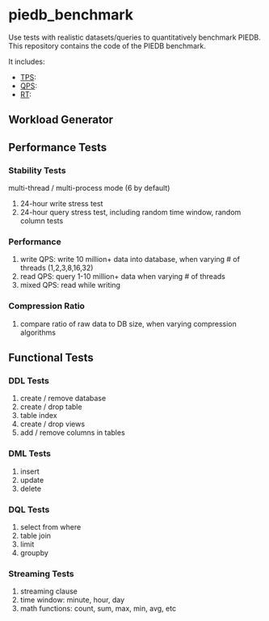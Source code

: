 # piedb_benchmark
Use tests with realistic datasets/queries to quantitatively benchmark PIEDB.
This repository contains the code of the PIEDB benchmark.

It includes:
- [TPS](./src/tps):  
- [QPS](./src/qps):  
- [RT](./src/rt):  

## Workload Generator


## Performance Tests

### Stability Tests

multi-thread / multi-process mode (6 by default)

1. 24-hour write stress test
2. 24-hour query stress test, including random time window, random column tests

### Performance

1. write QPS: write 10 million+ data into database, when varying # of threads (1,2,3,8,16,32)
2. read QPS: query 1-10 million+ data when varying # of threads
3. mixed QPS: read while writing

### Compression Ratio

1. compare ratio of raw data to DB size, when varying compression algorithms



## Functional Tests

### DDL Tests

1. create / remove database
2. create / drop table 
3. table index
4. create / drop views
5. add / remove columns in tables

### DML Tests

1. insert
2. update
3. delete

### DQL Tests

1. select from where
2. table join
3. limit
4. groupby

### Streaming Tests

1. streaming clause
2. time window: minute, hour, day
3. math functions: count, sum, max, min, avg, etc
